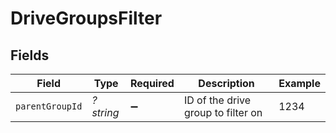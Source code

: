 # DriveGroupsFilter


## Fields

| Field                              | Type                               | Required                           | Description                        | Example                            |
| ---------------------------------- | ---------------------------------- | ---------------------------------- | ---------------------------------- | ---------------------------------- |
| `parentGroupId`                    | *?string*                          | :heavy_minus_sign:                 | ID of the drive group to filter on | 1234                               |